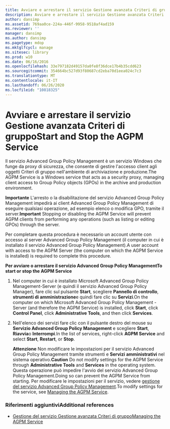 ```yaml
---
title: Avviare e arrestare il servizio Gestione avanzata Criteri di gruppo
description: Avviare e arrestare il servizio Gestione avanzata Criteri di gruppo
author: dansimp
ms.assetid: 769aa0ce-224a-446f-9958-9518af4ad159
ms.reviewer: ''
manager: dansimp
ms.author: dansimp
ms.pagetype: mdop
ms.mktglfcycl: manage
ms.sitesec: library
ms.prod: w10
ms.date: 06/16/2016
ms.openlocfilehash: 33e797182d49157da0fe8f36dce17b4b35cdd623
ms.sourcegitcommit: 354664bc527d93f80687cd2eba70d1eea024c7c3
ms.translationtype: MT
ms.contentlocale: it-IT
ms.lasthandoff: 06/26/2020
ms.locfileid: "10818325"
---
```

# <span data-ttu-id="71fcb-103">Avviare e arrestare il servizio Gestione avanzata Criteri di gruppo</span><span class="sxs-lookup"><span data-stu-id="71fcb-103">Start and Stop the AGPM Service</span></span>


<span data-ttu-id="71fcb-104">Il servizio Advanced Group Policy Management è un servizio Windows che funge da proxy di sicurezza, che consente di gestire l'accesso client agli oggetti Criteri di gruppo nell'ambiente di archiviazione e produzione.</span><span class="sxs-lookup"><span data-stu-id="71fcb-104">The AGPM Service is a Windows service that acts as a security proxy, managing client access to Group Policy objects (GPOs) in the archive and production environment.</span></span>

<span data-ttu-id="71fcb-105">**Importante**  L'arresto o la disabilitazione del servizio Advanced Group Policy Management impedirà ai client Advanced Group Policy Management di eseguire qualsiasi operazione, ad esempio elenco o modifica GPO, tramite il server.</span><span class="sxs-lookup"><span data-stu-id="71fcb-105">**Important** Stopping or disabling the AGPM Service will prevent AGPM clients from performing any operations (such as listing or editing GPOs) through the server.</span></span>

 

<span data-ttu-id="71fcb-106">Per completare questa procedura è necessario un account utente con accesso al server Advanced Group Policy Management (il computer in cui è installato il servizio Advanced Group Policy Management).</span><span class="sxs-lookup"><span data-stu-id="71fcb-106">A user account with access to the AGPM Server (the computer on which the AGPM Service is installed) is required to complete this procedure.</span></span>

**<span data-ttu-id="71fcb-107">Per avviare o arrestare il servizio Advanced Group Policy Management</span><span class="sxs-lookup"><span data-stu-id="71fcb-107">To start or stop the AGPM Service</span></span>**

1.  <span data-ttu-id="71fcb-108">Nel computer in cui è installato Microsoft Advanced Group Policy Management-Server (e quindi il servizio Advanced Group Policy Manager), fare clic sul pulsante **Start**, scegliere **Pannello di controllo**, **strumenti di amministrazione**e quindi fare clic su **Servizi**.</span><span class="sxs-lookup"><span data-stu-id="71fcb-108">On the computer on which Microsoft Advanced Group Policy Management - Server (and therefore the AGPM Service) is installed, click **Start**, click **Control Panel**, click **Administrative Tools**, and then click **Services**.</span></span>

2.  <span data-ttu-id="71fcb-109">Nell'elenco dei servizi fare clic con il pulsante destro del mouse su **Servizio Advanced Group Policy Management** e scegliere **Start**, **Riavvia**o **Interrompi**.</span><span class="sxs-lookup"><span data-stu-id="71fcb-109">In the list of services, right-click **AGPM Service** and select **Start**, **Restart**, or **Stop**.</span></span>

    <span data-ttu-id="71fcb-110">**Attenzione**  Non modificare le impostazioni per il servizio Advanced Group Policy Management tramite strumenti e **Servizi** **amministrativi** nel sistema operativo.</span><span class="sxs-lookup"><span data-stu-id="71fcb-110">**Caution** Do not modify settings for the AGPM Service through **Administrative Tools** and **Services** in the operating system.</span></span> <span data-ttu-id="71fcb-111">Questa operazione può impedire l'avvio del servizio Advanced Group Policy Management.</span><span class="sxs-lookup"><span data-stu-id="71fcb-111">Doing so can prevent the AGPM Service from starting.</span></span> <span data-ttu-id="71fcb-112">Per modificare le impostazioni per il servizio, vedere [gestione del servizio Advanced Group Policy Management](managing-the-agpm-service.md).</span><span class="sxs-lookup"><span data-stu-id="71fcb-112">To modify settings for the service, see [Managing the AGPM Service](managing-the-agpm-service.md).</span></span>

     

### <span data-ttu-id="71fcb-113">Riferimenti aggiuntivi</span><span class="sxs-lookup"><span data-stu-id="71fcb-113">Additional references</span></span>

-   [<span data-ttu-id="71fcb-114">Gestione del servizio Gestione avanzata Criteri di gruppo</span><span class="sxs-lookup"><span data-stu-id="71fcb-114">Managing the AGPM Service</span></span>](managing-the-agpm-service.md)

 

 





